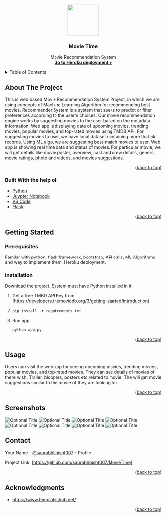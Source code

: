 <div id="top"></div>

<!-- PROJECT LOGO -->
<br />
<div align="center">
  <img src="/static/images/logo1.png",  width="100"/>
  <h3 align="center">Movie Time </h3>

  <p align="center">
    Movie Recommendation System
    <br />
    <a href="https://movie-time-recommendation.herokuapp.com/"><strong>Go to Heroku deployment »</strong></a>
    <br />
  </p>
</div>



<!-- TABLE OF CONTENTS -->
<details>
  <summary>Table of Contents</summary>
  <ol>
    <li>
      <a href="#about-the-project">About The Project</a>
    </li>
    <li>
      <a href="#getting-started">Getting Started</a>
      <ul>
        <li><a href="#prerequisites">Prerequisites</a></li>
        <li><a href="#installation">Installation</a></li>
      </ul>
    </li>
    <li><a href="#usage">Usage</a></li>
    <li><a href="#screenshots">Screenshots</a></li>
    <li><a href="#contacts">Contacts</a></li>
  </ol>
</details>



<!-- ABOUT THE PROJECT -->
## About The Project

This is web based Movie Recommendation System Project, in which we are using concepts of Machine Learning Algorithm for recommending best movies. Recommender System is a system that seeks to predict or filter preferences according to the user's choices. Our movie recommendation engine works by suggesting movies to the user based on the metadata information.
Web app is displaying data of upcoming movies, trending movies, popular movies, and top-rated movies using TMDB API. For suggesting movies to user, we have local dataset containing more that 5k records. Using ML algo, we are suggesting best-match movies to user.
Web app is showing real time data and status of movies.
For particular movie, we will get details like movie poster, overview, cast and crew details, geners, movie ratings, photo and videos, and movies suggestions.

<p align="right">(<a href="#top">back to top</a>)</p>

### Built With the help of

* [Python](https://www.python.org/)
* [Juypter Notebook](https://jupyter.org/)
* [VS Code](https://code.visualstudio.com/)
* [Flask](https://flask.palletsprojects.com/en/2.1.x/)

<p align="right">(<a href="#top">back to top</a>)</p>


<!-- GETTING STARTED -->
## Getting Started

### Prerequisites

Familar with python, flask framework, bootstrap, API calls, ML Algorithms and way to implement them, Heroku deployment.

### Installation

Download the project.
System must have Python installed in it.

1. Get a free TMBD API Key from [https://developers.themoviedb.org/3/getting-started/introduction)
2. ```py
   pip install -r requirements.txt
   ```
3. Run app
   ```py
   python app.py
   ```

<p align="right">(<a href="#top">back to top</a>)</p>


<!-- USAGE EXAMPLES -->
## Usage

Users can visit the web app for seeing upcoming movies, trending movies, popular movies, and top-rated movies.
They can see details of movies of there wish. Trailer, bloopers, posters etc related to movie.
The will get movie suggestions similar to the movie of they are looking for.

<p align="right">(<a href="#top">back to top</a>)</p>

<!-- Screenshots -->
## Screenshots

 ![](/static/images/Screen1.PNG?raw=true "Optional Title") ![](/static/images/Screen2.PNG?raw=true "Optional Title")
 ![](/static/images/Screen3.PNG?raw=true "Optional Title") ![](/static/images/Screen4.PNG?raw=true "Optional Title")
 ![](/static/images/Screen5.PNG?raw=true "Optional Title") ![](/static/images/Screen6.PNG?raw=true "Optional Title")
 ![](/static/images/Screen7.PNG?raw=true "Optional Title") ![](/static/images/Screen8.PNG?raw=true "Optional Title")

<!-- CONTACT -->
## Contact

Your Name - [@saurabhbhisht007](https://github.com/saurabhbisht007) - Profile

Project Link: [https://github.com/saurabhbisht007/MovieTime]

<p align="right">(<a href="#top">back to top</a>)</p>


<!-- ACKNOWLEDGMENTS -->
## Acknowledgments

* https://www.templateshub.net/

<p align="right">(<a href="#top">back to top</a>)</p>


